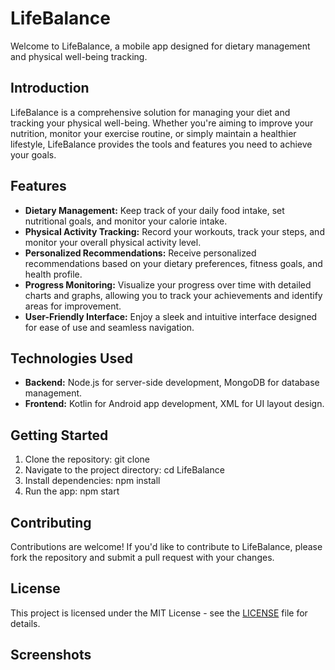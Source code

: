 # LifeBalance

Welcome to LifeBalance, a mobile app designed for dietary management and physical well-being tracking.

## Introduction

LifeBalance is a comprehensive solution for managing your diet and tracking your physical well-being. Whether you're aiming to improve your nutrition, monitor your exercise routine, or simply maintain a healthier lifestyle, LifeBalance provides the tools and features you need to achieve your goals.

## Features

- **Dietary Management:** Keep track of your daily food intake, set nutritional goals, and monitor your calorie intake.
- **Physical Activity Tracking:** Record your workouts, track your steps, and monitor your overall physical activity level.
- **Personalized Recommendations:** Receive personalized recommendations based on your dietary preferences, fitness goals, and health profile.
- **Progress Monitoring:** Visualize your progress over time with detailed charts and graphs, allowing you to track your achievements and identify areas for improvement.
- **User-Friendly Interface:** Enjoy a sleek and intuitive interface designed for ease of use and seamless navigation.

## Technologies Used

- **Backend:** Node.js for server-side development, MongoDB for database management.
- **Frontend:** Kotlin for Android app development, XML for UI layout design.

## Getting Started
1. Clone the repository:
git clone
2. Navigate to the project directory:
cd LifeBalance
3. Install dependencies:
npm install
4. Run the app:
npm start

## Contributing
Contributions are welcome! If you'd like to contribute to LifeBalance, please fork the repository and submit a pull request with your changes.

## License
This project is licensed under the MIT License - see the [LICENSE](LICENSE) file for details.

## Screenshots
